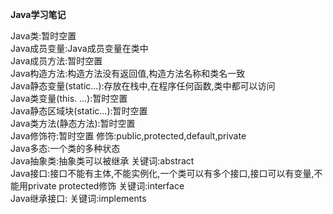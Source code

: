 **Java学习笔记**<br/>

Java类:暂时空置<br/>
Java成员变量:Java成员变量在类中<br/>
Java成员方法:暂时空置<br/>
Java构造方法:构造方法没有返回值,构造方法名称和类名一致<br/>
Java静态变量(static...):存放在栈中,在程序任何函数,类中都可以访问<br/>
Java类变量(this. ...):暂时空置<br/>
Java静态区域块(static...):暂时空置<br/>
Java类方法(静态方法):暂时空置<br/>
Java修饰符:暂时空置 修饰:public,protected,default,private<br/>
Java多态:一个类的多种状态</br>
Java抽象类:抽象类可以被继承  关键词:abstract</br>
Java接口:接口不能有主体,不能实例化,一个类可以有多个接口,接口可以有变量,不能用private protected修饰 关键词:interface</br>
Java继承接口: 关键词:implements</br>

